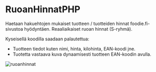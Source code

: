 # RuoanHinnatPHP

Haetaan hakuehtojen mukaiset tuotteen / tuotteiden hinnat foodie.fi-sivustoa hyödyntäen.
Reaaliaikaiset ruoan hinnat (S-ryhmä).

Kyseisellä koodilla saadaan palautettua:
  - Tuotteen tiedot kuten nimi, hinta, kilohinta, EAN-koodi jne.
  - Tuotetta vastaava kuva dynaamisesti tuotteen EAN-koodin avulla.

![ruoanhinnat](https://user-images.githubusercontent.com/77782555/109621840-2396a580-7b44-11eb-9920-6817187f37a9.png)
